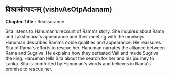 ## विश्वासोत्पादनम् (vishvAsOtpAdanam)
**Chapter Title** : Reassurance

Sita listens to Hanuman's recount of Rama's story. She inquires about Rama and Lakshmana's appearance and their meeting with the monkeys. Hanuman describes Rama's noble qualities and appearance. He reassures Sita of Rama's efforts to rescue her. Hanuman narrates the alliance between Rama and Sugriva. He explains how they defeated Vali and made Sugriva the king. Hanuman tells Sita about the search for her and his journey to Lanka. Sita is comforted by Hanuman's words and believes in Rama's promise to rescue her.